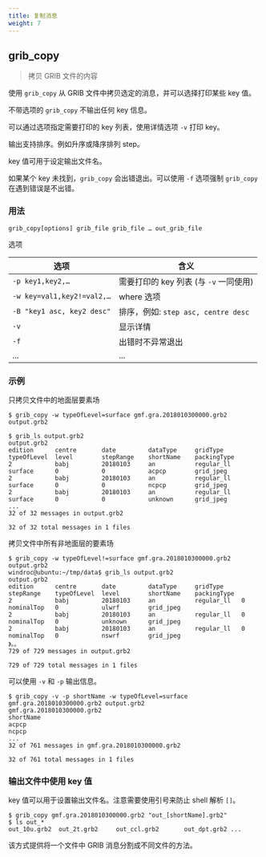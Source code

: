 ```yaml
---
title: 复制消息
weight: 7
---
```


## grib_copy

> 拷贝 GRIB 文件的内容

使用 `grib_copy` 从 GRIB 文件中拷贝选定的消息，并可以选择打印某些 key 值。

不带选项的 `grib_copy` 不输出任何 key 信息。

可以通过选项指定需要打印的 key 列表，使用详情选项 `-v` 打印 key。

输出支持排序。例如升序或降序排列 step。

key 值可用于设定输出文件名。

如果某个 key 未找到，`grib_copy` 会出错退出。可以使用 `-f` 选项强制 `grib_copy` 在遇到错误是不出错。

### 用法

```
grib_copy[options] grib_file grib_file … out_grib_file
```

选项

选项 | 含义
-----|-----
`-p key1,key2,…` | 需要打印的 key 列表 (与 `-v` 一同使用)
`-w key=val1,key2!=val2,…` | where 选项
`-B "key1 asc, key2 desc"` | 排序，例如: `step asc, centre desc`
`-v` | 显示详情
`-f` | 出错时不异常退出
... | ...


### 示例

只拷贝文件中的地面层要素场

```
$ grib_copy -w typeOfLevel=surface gmf.gra.2018010300000.grb2 output.grb2

$ grib_ls output.grb2
output.grb2
edition      centre       date         dataType     gridType     typeOfLevel  level        stepRange    shortName    packingType  
2            babj         20180103     an           regular_ll   surface      0            0            acpcp        grid_jpeg   
2            babj         20180103     an           regular_ll   surface      0            0            ncpcp        grid_jpeg   
2            babj         20180103     an           regular_ll   surface      0            0            unknown      grid_jpeg   
...
32 of 32 messages in output.grb2

32 of 32 total messages in 1 files
```

拷贝文件中所有非地面层的要素场

```
$ grib_copy -w typeOfLevel!=surface gmf.gra.2018010300000.grb2 output.grb2
windroc@ubuntu:~/tmp/data$ grib_ls output.grb2
output.grb2
edition      centre       date         dataType     gridType     stepRange    typeOfLevel  level        shortName    packingType  
2            babj         20180103     an           regular_ll   0            nominalTop   0            ulwrf        grid_jpeg   
2            babj         20180103     an           regular_ll   0            nominalTop   0            unknown      grid_jpeg   
2            babj         20180103     an           regular_ll   0            nominalTop   0            nswrf        grid_jpeg   
》。。
729 of 729 messages in output.grb2

729 of 729 total messages in 1 files

```

可以使用 `-v` 和 `-p` 输出信息。

```
$ grib_copy -v -p shortName -w typeOfLevel=surface gmf.gra.2018010300000.grb2 output.grb2
gmf.gra.2018010300000.grb2
shortName     
acpcp        
ncpcp        
...     
32 of 761 messages in gmf.gra.2018010300000.grb2

32 of 761 total messages in 1 files
```

### 输出文件中使用 key 值

key 值可以用于设置输出文件名。注意需要使用引号来防止 shell 解析 `[]`。

```
$ grib_copy gmf.gra.2018010300000.grb2 "out_[shortName].grb2"
$ ls out_*
out_10u.grb2  out_2t.grb2     out_ccl.grb2       out_dpt.grb2 ...
```

该方式提供将一个文件中 GRIB 消息分割成不同文件的方法。
